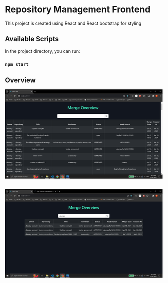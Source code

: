 # Repository Management Frontend

This project is created using React and React bootstrap for styling

## Available Scripts

In the project directory, you can run:

### `npm start`

## Overview 

<img src="./src/assets/allData.png"> &nbsp; &nbsp; 

<img src="./src/assets/filterData.png"> &nbsp; &nbsp; 
